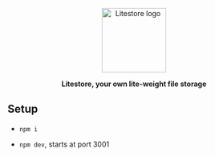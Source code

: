 <p align='center'>
    <img width='128' height='128' src='https://litestore.shadofer.com/favicon.ico' alt='Litestore logo' />
</p>

<p align='center'>
    <b>
        Litestore,  your own lite-weight file storage
    </b>
</p>

## Setup

- `npm i`

- `npm dev`, starts at port 3001
